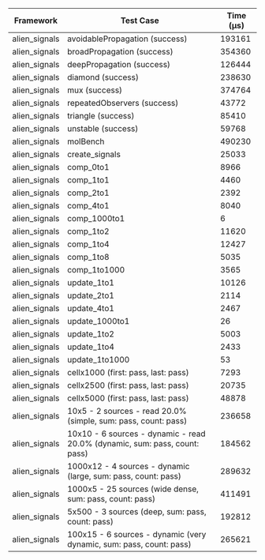 | Framework | Test Case | Time (μs) |
| --- | --- | --- |
| alien_signals | avoidablePropagation (success) | 193161 |
| alien_signals | broadPropagation (success) | 354360 |
| alien_signals | deepPropagation (success) | 126444 |
| alien_signals | diamond (success) | 238630 |
| alien_signals | mux (success) | 374764 |
| alien_signals | repeatedObservers (success) | 43772 |
| alien_signals | triangle (success) | 85410 |
| alien_signals | unstable (success) | 59768 |
| alien_signals | molBench | 490230 |
| alien_signals | create_signals | 25033 |
| alien_signals | comp_0to1 | 8966 |
| alien_signals | comp_1to1 | 4460 |
| alien_signals | comp_2to1 | 2392 |
| alien_signals | comp_4to1 | 8040 |
| alien_signals | comp_1000to1 | 6 |
| alien_signals | comp_1to2 | 11620 |
| alien_signals | comp_1to4 | 12427 |
| alien_signals | comp_1to8 | 5035 |
| alien_signals | comp_1to1000 | 3565 |
| alien_signals | update_1to1 | 10126 |
| alien_signals | update_2to1 | 2114 |
| alien_signals | update_4to1 | 2467 |
| alien_signals | update_1000to1 | 26 |
| alien_signals | update_1to2 | 5003 |
| alien_signals | update_1to4 | 2433 |
| alien_signals | update_1to1000 | 53 |
| alien_signals | cellx1000 (first: pass, last: pass) | 7293 |
| alien_signals | cellx2500 (first: pass, last: pass) | 20735 |
| alien_signals | cellx5000 (first: pass, last: pass) | 48878 |
| alien_signals | 10x5 - 2 sources - read 20.0% (simple, sum: pass, count: pass) | 236658 |
| alien_signals | 10x10 - 6 sources - dynamic - read 20.0% (dynamic, sum: pass, count: pass) | 184562 |
| alien_signals | 1000x12 - 4 sources - dynamic (large, sum: pass, count: pass) | 289632 |
| alien_signals | 1000x5 - 25 sources (wide dense, sum: pass, count: pass) | 411491 |
| alien_signals | 5x500 - 3 sources (deep, sum: pass, count: pass) | 192812 |
| alien_signals | 100x15 - 6 sources - dynamic (very dynamic, sum: pass, count: pass) | 265621 |
